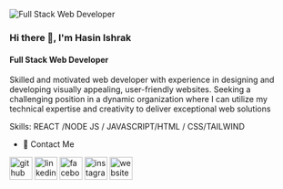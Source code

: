 ![Full Stack Web Developer](https://scontent.fbzl5-1.fna.fbcdn.net/v/t1.6435-9/130788564_2758927351028306_3334210402250900466_n.jpg?_nc_cat=111&ccb=1-7&_nc_sid=2be8e3&_nc_ohc=Js2T5pWPW54AX_VpIkA&_nc_ht=scontent.fbzl5-1.fna&oh=00_AfBw4475ynWgdGzimTY56LiPBwIVV926pgn_uI2js_IBeA&oe=6573421A)
### Hi there 👋, I'm Hasin Ishrak
#### Full Stack Web Developer


 Skilled and motivated web developer with  experience in designing and developing visually appealing, user-friendly websites. Seeking a challenging position in a dynamic organization where I can utilize my technical expertise and creativity to deliver exceptional web solutions

Skills:   REACT /NODE JS / JAVASCRIPT/HTML / CSS/TAILWIND

- 🔭 Contact Me


[<img src='https://cdn.jsdelivr.net/npm/simple-icons@3.0.1/icons/github.svg' alt='github' height='40'>](https://github.com/https://github.com/Ishrak01)  [<img src='https://cdn.jsdelivr.net/npm/simple-icons@3.0.1/icons/linkedin.svg' alt='linkedin' height='40'>](https://www.linkedin.com/in/https://www.linkedin.com/in/hasin-ishrak-hisham-b9a67b20b/)  [<img src='https://cdn.jsdelivr.net/npm/simple-icons@3.0.1/icons/facebook.svg' alt='facebook' height='40'>](https://www.facebook.com/https://www.facebook.com/Hasin.Ishrak.Hisham/)  [<img src='https://cdn.jsdelivr.net/npm/simple-icons@3.0.1/icons/instagram.svg' alt='instagram' height='40'>](https://www.instagram.com/https://www.instagram.com/hasin.ishrak.hisham//)  [<img src='https://cdn.jsdelivr.net/npm/simple-icons@3.0.1/icons/icloud.svg' alt='website' height='40'>](ishrakhasin.com)  

